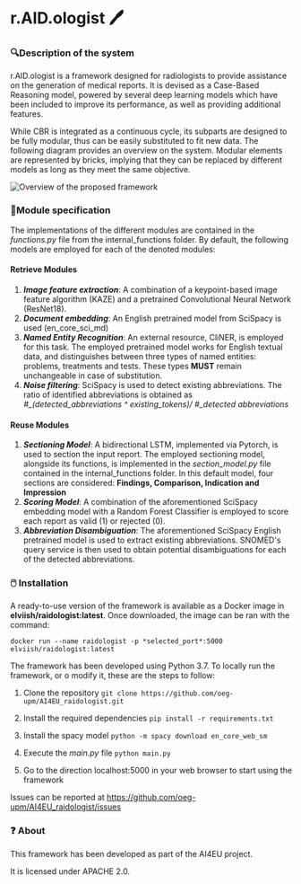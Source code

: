 # r.AID.ologist 🖊️
### 🔍**Description of the system**
r.AID.ologist is a framework designed for radiologists to provide assistance on the generation of medical reports. 
It is devised as a Case-Based Reasoning model, powered by several deep learning models which have been included to improve its performance, as well as providing additional features.  

While CBR is integrated as a continuous cycle, its subparts are designed to be fully modular, thus can be easily substituted to fit new data. The following diagram provides an overview on the system. Modular elements are represented by bricks, implying that they can be replaced by different models as long as they meet the same objective. 

![Overview of the proposed framework](https://i.ibb.co/7Y4ZyhR/Global-Diagram.png)  

### 🧱**Module specification**
The implementations of the different modules are contained in the *functions.py* file from the internal_functions folder. By default, the following models are employed for each of the denoted modules:
#### Retrieve Modules
 1. ***Image feature extraction***: A combination of a keypoint-based image feature algorithm (KAZE) and a pretrained Convolutional Neural Network (ResNet18). 
 2. ***Document embedding***:  An English pretrained model from SciSpacy is used (en_core_sci_md)
 3. ***Named Entity Recognition***: An external resource, CliNER, is employed for this task. The employed pretrained model works for English textual data, and distinguishes between three types of named entities: problems, treatments and tests. These types **MUST** remain unchangeable in case of substitution. 
 4. ***Noise filtering***: SciSpacy is used to detect existing abbreviations. The ratio of identified abbreviations is obtained as *#_(detected_abbreviations ^ existing_tokens)/ #_detected abbreviations*

#### Reuse Modules
 1. ***Sectioning Model***: A bidirectional LSTM, implemented via Pytorch, is used to section the input report. The employed sectioning model, alongside its functions, is implemented in the *section_model.py* file contained in the internal_functions folder. In this default model, four sections are considered: **Findings, Comparison, Indication and Impression**
 2. ***Scoring Model***: A combination of the aforementioned SciSpacy embedding model with a Random Forest Classifier is employed  to score each report as valid (1) or rejected (0).
 3. ***Abbreviation Disambiguation***: The aforementioned SciSpacy English pretrained model is used to extract existing abbreviations. SNOMED's query service is then used to obtain potential disambiguations for each of the detected abbreviations.

### 🖱️ **Installation**
A ready-to-use version of the framework is available as a Docker image in **elviish/raidologist:latest**. Once downloaded, the image can be ran with the command:

    docker run --name raidologist -p *selected_port*:5000 elviish/raidologist:latest
  
The framework has been developed using Python 3.7. To locally run the framework,  or o modify it, these are the steps to follow:

 1. Clone the repository
 `git clone https://github.com/oeg-upm/AI4EU_raidologist.git`
 
 2. Install the required dependencies
 `pip install -r requirements.txt`
 
 3. Install the spacy model
 `python -m spacy download en_core_web_sm`
 
 4. Execute the *main.py* file 
`python main.py`

 6. Go to the direction localhost:5000 in your web browser to start using the framework

Issues can be reported at https://github.com/oeg-upm/AI4EU_raidologist/issues

### ❓ **About**
This framework has been developed as part of the AI4EU project. 

It is licensed under APACHE 2.0.

   
    


 


